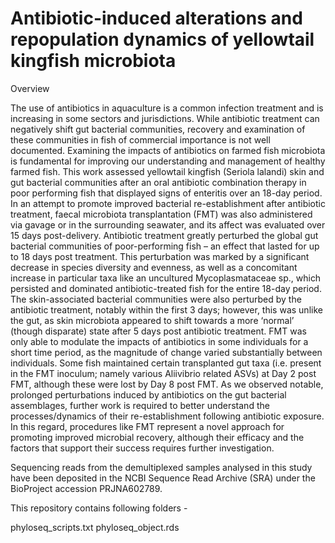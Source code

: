 # Antibiotic-induced alterations and repopulation dynamics of yellowtail kingfish microbiota

Overview

The use of antibiotics in aquaculture is a common infection treatment and is increasing in some sectors and jurisdictions. While antibiotic treatment can negatively shift gut bacterial communities, recovery and examination of these communities in fish of commercial importance is not well documented. Examining the impacts of antibiotics on farmed fish microbiota is fundamental for improving our understanding and management of healthy farmed fish. This work assessed yellowtail kingfish (Seriola lalandi) skin and gut bacterial communities after an oral antibiotic combination therapy in poor performing fish that displayed signs of enteritis over an 18-day period. In an attempt to promote improved bacterial re-establishment after antibiotic treatment, faecal microbiota transplantation (FMT) was also administered via gavage or in the surrounding seawater, and its affect was evaluated over 15 days post-delivery. Antibiotic treatment greatly perturbed the global gut bacterial communities of poor-performing fish – an effect that lasted for up to 18 days post treatment. This perturbation was marked by a significant decrease in species diversity and evenness, as well as a concomitant increase in particular taxa like an uncultured Mycoplasmataceae sp., which persisted and dominated antibiotic-treated fish for the entire 18-day period. The skin-associated bacterial communities were also perturbed by the antibiotic treatment, notably within the first 3 days; however, this was unlike the gut, as skin microbiota appeared to shift towards a more ‘normal’ (though disparate) state after 5 days post antibiotic treatment. FMT was only able to modulate the impacts of antibiotics in some individuals for a short time period, as the magnitude of change varied substantially between individuals. Some fish maintained certain transplanted gut taxa (i.e. present in the FMT inoculum; namely various Aliivibrio related ASVs) at Day 2 post FMT, although these were lost by Day 8 post FMT. As we observed notable, prolonged perturbations induced by antibiotics on the gut bacterial assemblages, further work is required to better understand the processes/dynamics of their re-establishment following antibiotic exposure. In this regard, procedures like FMT represent a novel approach for promoting improved microbial recovery, although their efficacy and the factors that support their success requires further investigation.

Sequencing reads from the demultiplexed samples analysed in this study have been deposited in the NCBI Sequence Read Archive (SRA) under the BioProject accession PRJNA602789.

This repository contains following folders -

phyloseq_scripts.txt
phyloseq_object.rds
